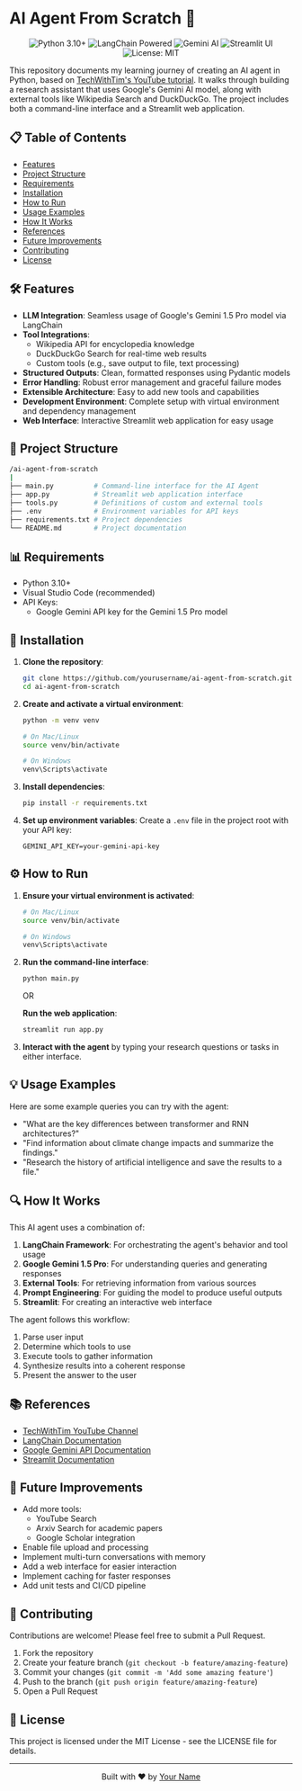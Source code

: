 # AI Agent From Scratch 🚀

<div align="center">
  <img src="https://img.shields.io/badge/Python-3.10+-blue.svg" alt="Python 3.10+">
  <img src="https://img.shields.io/badge/LangChain-Powered-green.svg" alt="LangChain Powered">
  <img src="https://img.shields.io/badge/Gemini-AI-red.svg" alt="Gemini AI">
  <img src="https://img.shields.io/badge/Streamlit-UI-orange.svg" alt="Streamlit UI">
  <img src="https://img.shields.io/badge/License-MIT-yellow.svg" alt="License: MIT">
</div>

This repository documents my learning journey of creating an AI agent in Python, based on [TechWithTim's YouTube tutorial](https://www.youtube.com/@TechWithTim). It walks through building a research assistant that uses Google's Gemini AI model, along with external tools like Wikipedia Search and DuckDuckGo. The project includes both a command-line interface and a Streamlit web application.

## 📋 Table of Contents

- [Features](#-features)
- [Project Structure](#-project-structure)
- [Requirements](#-requirements)
- [Installation](#-installation)
- [How to Run](#-how-to-run)
- [Usage Examples](#-usage-examples)
- [How It Works](#-how-it-works)
- [References](#-references)
- [Future Improvements](#-future-improvements)
- [Contributing](#-contributing)
- [License](#-license)

## 🛠 Features

- **LLM Integration**: Seamless usage of Google's Gemini 1.5 Pro model via LangChain
- **Tool Integrations**:
  - Wikipedia API for encyclopedia knowledge
  - DuckDuckGo Search for real-time web results
  - Custom tools (e.g., save output to file, text processing)
- **Structured Outputs**: Clean, formatted responses using Pydantic models
- **Error Handling**: Robust error management and graceful failure modes
- **Extensible Architecture**: Easy to add new tools and capabilities
- **Development Environment**: Complete setup with virtual environment and dependency management
- **Web Interface**: Interactive Streamlit web application for easy usage

## 📂 Project Structure

```bash
/ai-agent-from-scratch
|
├── main.py          # Command-line interface for the AI Agent
├── app.py           # Streamlit web application interface
├── tools.py         # Definitions of custom and external tools
├── .env             # Environment variables for API keys
├── requirements.txt # Project dependencies
└── README.md        # Project documentation
```

## 📊 Requirements

- Python 3.10+
- Visual Studio Code (recommended)
- API Keys:
  - Google Gemini API key for the Gemini 1.5 Pro model

## 🔧 Installation

1. **Clone the repository**:
   ```bash
   git clone https://github.com/yourusername/ai-agent-from-scratch.git
   cd ai-agent-from-scratch
   ```

2. **Create and activate a virtual environment**:
   ```bash
   python -m venv venv
   
   # On Mac/Linux
   source venv/bin/activate
   
   # On Windows
   venv\Scripts\activate
   ```

3. **Install dependencies**:
   ```bash
   pip install -r requirements.txt
   ```

4. **Set up environment variables**:
   Create a `.env` file in the project root with your API key:
   ```
   GEMINI_API_KEY=your-gemini-api-key
   ```

## ⚙️ How to Run

1. **Ensure your virtual environment is activated**:
   ```bash
   # On Mac/Linux
   source venv/bin/activate
   
   # On Windows
   venv\Scripts\activate
   ```

2. **Run the command-line interface**:
   ```bash
   python main.py
   ```

   OR

   **Run the web application**:
   ```bash
   streamlit run app.py
   ```

3. **Interact with the agent** by typing your research questions or tasks in either interface.

## 💡 Usage Examples

Here are some example queries you can try with the agent:

- "What are the key differences between transformer and RNN architectures?"
- "Find information about climate change impacts and summarize the findings."
- "Research the history of artificial intelligence and save the results to a file."

## 🔍 How It Works

This AI agent uses a combination of:

1. **LangChain Framework**: For orchestrating the agent's behavior and tool usage
2. **Google Gemini 1.5 Pro**: For understanding queries and generating responses
3. **External Tools**: For retrieving information from various sources
4. **Prompt Engineering**: For guiding the model to produce useful outputs
5. **Streamlit**: For creating an interactive web interface

The agent follows this workflow:
1. Parse user input
2. Determine which tools to use
3. Execute tools to gather information
4. Synthesize results into a coherent response
5. Present the answer to the user

## 📚 References

- [TechWithTim YouTube Channel](https://www.youtube.com/@TechWithTim)
- [LangChain Documentation](https://docs.langchain.dev/)
- [Google Gemini API Documentation](https://ai.google.dev/docs/gemini_api_overview)
- [Streamlit Documentation](https://docs.streamlit.io/)

## 🌟 Future Improvements

- Add more tools:
  - YouTube Search
  - Arxiv Search for academic papers
  - Google Scholar integration
- Enable file upload and processing
- Implement multi-turn conversations with memory
- Add a web interface for easier interaction
- Implement caching for faster responses
- Add unit tests and CI/CD pipeline

## 👥 Contributing

Contributions are welcome! Please feel free to submit a Pull Request.

1. Fork the repository
2. Create your feature branch (`git checkout -b feature/amazing-feature`)
3. Commit your changes (`git commit -m 'Add some amazing feature'`)
4. Push to the branch (`git push origin feature/amazing-feature`)
5. Open a Pull Request

## 📄 License

This project is licensed under the MIT License - see the LICENSE file for details.

---

<div align="center">
  <p>Built with ❤️ by <a href="https://github.com/yourusername">Your Name</a></p>
</div>

